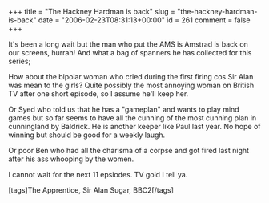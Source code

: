 +++
title = "The Hackney Hardman is back"
slug = "the-hackney-hardman-is-back"
date = "2006-02-23T08:31:13+00:00"
id = 261
comment = false
+++

It's been a long wait but the man who put the AMS is Amstrad is back on our screens, hurrah! And what a bag of spanners he has collected for this series;

How about the bipolar woman who cried during the first firing cos Sir Alan was mean to the girls? Quite possibly the most annoying woman on British TV after one short episode, so I assume he'll keep her.

Or Syed who told us that he has a "gameplan" and wants to play mind games but so far seems to have all the cunning of the most cunning plan in cunningland by Baldrick. He is another keeper like Paul last year. No hope of winning but should be good for a weekly laugh.

Or poor Ben who had all the charisma of a corpse and got fired last night after his ass whooping by the women.

I cannot wait for the next 11 epsiodes. TV gold I tell ya.

[tags]The Apprentice, Sir Alan Sugar, BBC2[/tags]
